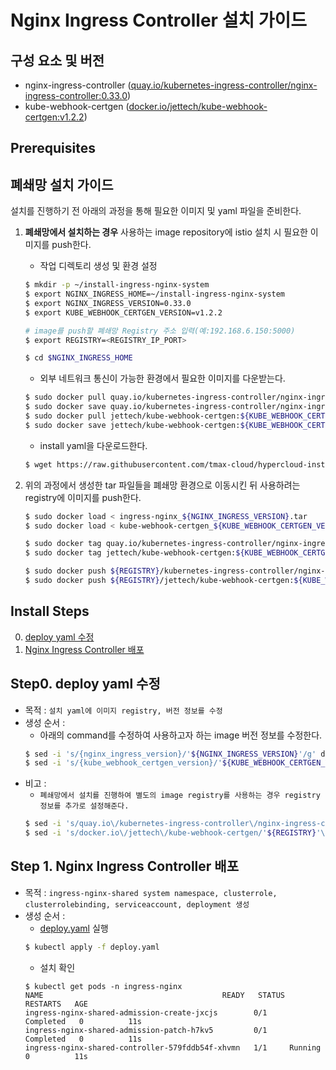 
# Nginx Ingress Controller 설치 가이드

## 구성 요소 및 버전
* nginx-ingress-controller ([quay.io/kubernetes-ingress-controller/nginx-ingress-controller:0.33.0](https://quay.io/repository/kubernetes-ingress-controller/nginx-ingress-controller?tab=tags))
* kube-webhook-certgen ([docker.io/jettech/kube-webhook-certgen:v1.2.2](https://hub.docker.com/layers/jettech/kube-webhook-certgen/v1.2.2/images/sha256-4ecb4e11ce3b77a6ca002eeb88d58652d0a199cc802a0aae2128c760300ed4de?context=explore))

## Prerequisites

## 폐쇄망 설치 가이드
설치를 진행하기 전 아래의 과정을 통해 필요한 이미지 및 yaml 파일을 준비한다.
1. **폐쇄망에서 설치하는 경우** 사용하는 image repository에 istio 설치 시 필요한 이미지를 push한다. 

    * 작업 디렉토리 생성 및 환경 설정
    ```bash
    $ mkdir -p ~/install-ingress-nginx-system
    $ export NGINX_INGRESS_HOME=~/install-ingress-nginx-system
    $ export NGINX_INGRESS_VERSION=0.33.0
    $ export KUBE_WEBHOOK_CERTGEN_VERSION=v1.2.2
    
    # image를 push할 폐쇄망 Registry 주소 입력(예:192.168.6.150:5000)
    $ export REGISTRY=<REGISTRY_IP_PORT>
    
    $ cd $NGINX_INGRESS_HOME
    ```
    * 외부 네트워크 통신이 가능한 환경에서 필요한 이미지를 다운받는다.
    ```bash
    $ sudo docker pull quay.io/kubernetes-ingress-controller/nginx-ingress-controller:${NGINX_INGRESS_VERSION}
    $ sudo docker save quay.io/kubernetes-ingress-controller/nginx-ingress-controller:${NGINX_INGRESS_VERSION} > ingress-nginx_${NGINX_INGRESS_VERSION}.tar
    $ sudo docker pull jettech/kube-webhook-certgen:${KUBE_WEBHOOK_CERTGEN_VERSION}
    $ sudo docker save jettech/kube-webhook-certgen:${KUBE_WEBHOOK_CERTGEN_VERSION} > kube-webhook-certgen_${KUBE_WEBHOOK_CERTGEN_VERSION}.tar
    ```
    * install yaml을 다운로드한다.
    ```bash
    $ wget https://raw.githubusercontent.com/tmax-cloud/hypercloud-install-guide/master/IngressNginx/system/yaml/deploy.yaml
    ```
  
2. 위의 과정에서 생성한 tar 파일들을 폐쇄망 환경으로 이동시킨 뒤 사용하려는 registry에 이미지를 push한다.
    ```bash
    $ sudo docker load < ingress-nginx_${NGINX_INGRESS_VERSION}.tar
    $ sudo docker load < kube-webhook-certgen_${KUBE_WEBHOOK_CERTGEN_VERSION}.tar
    
    $ sudo docker tag quay.io/kubernetes-ingress-controller/nginx-ingress-controller:${NGINX_INGRESS_VERSION} ${REGISTRY}/kubernetes-ingress-controller/nginx-ingress-controller:${NGINX_INGRESS_VERSION}
    $ sudo docker tag jettech/kube-webhook-certgen:${KUBE_WEBHOOK_CERTGEN_VERSION} ${REGISTRY}/jettech/kube-webhook-certgen:${KUBE_WEBHOOK_CERTGEN_VERSION}
    
    $ sudo docker push ${REGISTRY}/kubernetes-ingress-controller/nginx-ingress-controller:${NGINX_INGRESS_VERSION}
    $ sudo docker push ${REGISTRY}/jettech/kube-webhook-certgen:${KUBE_WEBHOOK_CERTGEN_VERSION}
    ```


## Install Steps
0. [deploy yaml 수정](https://github.com/tmax-cloud/hypercloud-install-guide/tree/master/IngressNginx#step0-deploy-yaml-%EC%88%98%EC%A0%95)
1. [Nginx Ingress Controller 배포](https://github.com/tmax-cloud/hypercloud-install-guide/tree/master/IngressNginx#step-1-nginx-ingress-controller-%EB%B0%B0%ED%8F%AC)


## Step0. deploy yaml 수정
* 목적 : `설치 yaml에 이미지 registry, 버전 정보를 수정`
* 생성 순서 : 
    * 아래의 command를 수정하여 사용하고자 하는 image 버전 정보를 수정한다.
	```bash
	$ sed -i 's/{nginx_ingress_version}/'${NGINX_INGRESS_VERSION}'/g' deploy.yaml
	$ sed -i 's/{kube_webhook_certgen_version}/'${KUBE_WEBHOOK_CERTGEN_VERSION}'/g' deploy.yaml
	```
* 비고 :
    * `폐쇄망에서 설치를 진행하여 별도의 image registry를 사용하는 경우 registry 정보를 추가로 설정해준다.`
	```bash
	$ sed -i 's/quay.io\/kubernetes-ingress-controller\/nginx-ingress-controller/'${REGISTRY}'\/kubernetes-ingress-controller\/nginx-ingress-controller/g' deploy.yaml
	$ sed -i 's/docker.io\/jettech\/kube-webhook-certgen/'${REGISTRY}'\/jettech\/kube-webhook-certgen/g' deploy.yaml
	```

## Step 1. Nginx Ingress Controller 배포
* 목적 : `ingress-nginx-shared system namespace, clusterrole, clusterrolebinding, serviceaccount, deployment 생성`
* 생성 순서 : 
    * [deploy.yaml](yaml/deploy.yaml) 실행 
	```bash
	$ kubectl apply -f deploy.yaml
	```
	* 설치 확인
	```console
	$ kubectl get pods -n ingress-nginx
    NAME                                        READY   STATUS      RESTARTS   AGE
    ingress-nginx-shared-admission-create-jxcjs        0/1     Completed   0          11s
    ingress-nginx-shared-admission-patch-h7kv5         0/1     Completed   0          11s
    ingress-nginx-shared-controller-579fddb54f-xhvmn   1/1     Running     0          11s
    ```


